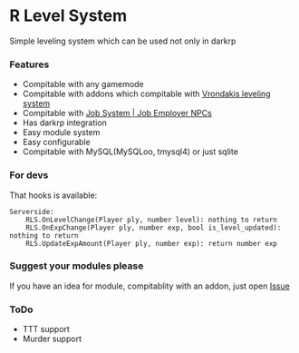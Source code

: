 # R Level System
Simple leveling system which can be used not only in darkrp

### Features
* Compitable with any gamemode
* Compitable with addons which compitable with [Vrondakis leveling system](https://github.com/vrondakis/Leveling-System)
* Compitable with [Job System | Job Employer NPCs](https://www.gmodstore.com/market/view/4569)
* Has darkrp integration
* Easy module system
* Easy configurable
* Compitable with MySQL(MySQLoo, tmysql4) or just sqlite

### For devs
That hooks is available:
```
Serverside:
    RLS.OnLevelChange(Player ply, number level): nothing to return
    RLS.OnExpChange(Player ply, number exp, bool is_level_updated): nothing to return
    RLS.UpdateExpAmount(Player ply, number exp): return number exp
```

### Suggest your modules please
If you have an idea for module, compitablity with an addon, just open [Issue](https://github.com/Roni-sl/)

### ToDo
* TTT support
* Murder support
